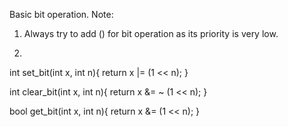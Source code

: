 Basic bit operation.
Note:
1) Always try to add () for bit operation as its priority is very low.

2)
int set_bit(int x, int n){
	return x |= (1 << n);
}
 
int clear_bit(int x, int n){
	return x &= ~ (1 << n);
}
 
bool get_bit(int x, int n){
	return x &= (1 << n);
}
